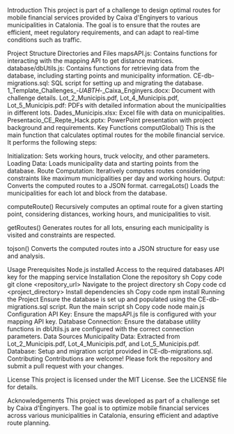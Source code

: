 Introduction
This project is part of a challenge to design optimal routes for mobile financial services provided by Caixa d'Enginyers to various municipalities in Catalonia. The goal is to ensure that the routes are efficient, meet regulatory requirements, and can adapt to real-time conditions such as traffic.

Project Structure
Directories and Files
mapsAPI.js: Contains functions for interacting with the mapping API to get distance matrices.
database/dbUtils.js: Contains functions for retrieving data from the database, including starting points and municipality information.
CE-db-migrations.sql: SQL script for setting up and migrating the database.
1_Template_Challenges_-_UABTH_-_Caixa_Enginyers.docx: Document with challenge details.
Lot_2_Municipis.pdf, Lot_4_Municipis.pdf, Lot_5_Municipis.pdf: PDFs with detailed information about the municipalities in different lots.
Dades_Municipis.xlsx: Excel file with data on municipalities.
Presentacio_CE_Repte_Hack.pptx: PowerPoint presentation with project background and requirements.
Key Functions
computGlobal()
This is the main function that calculates optimal routes for the mobile financial service. It performs the following steps:

Initialization: Sets working hours, truck velocity, and other parameters.
Loading Data: Loads municipality data and starting points from the database.
Route Computation: Iteratively computes routes considering constraints like maximum municipalities per day and working hours.
Output: Converts the computed routes to a JSON format.
carregaLots()
Loads the municipalities for each lot and block from the database.

computeRoute()
Recursively computes an optimal route for a given starting point, considering distances, working hours, and municipalities to visit.

getRoutes()
Generates routes for all lots, ensuring each municipality is visited and constraints are respected.

tojson()
Converts the computed routes into a JSON structure for easy use and analysis.

Usage
Prerequisites
Node.js installed
Access to the required databases
API key for the mapping service
Installation
Clone the repository
sh
Copy code
git clone <repository_url>
Navigate to the project directory
sh
Copy code
cd <project_directory>
Install dependencies
sh
Copy code
npm install
Running the Project
Ensure the database is set up and populated using the CE-db-migrations.sql script.
Run the main script
sh
Copy code
node main.js
Configuration
API Key: Ensure the mapsAPI.js file is configured with your mapping API key.
Database Connection: Ensure the database utility functions in dbUtils.js are configured with the correct connection parameters.
Data Sources
Municipality Data: Extracted from Lot_2_Municipis.pdf, Lot_4_Municipis.pdf, and Lot_5_Municipis.pdf.
Database: Setup and migration script provided in CE-db-migrations.sql.
Contributing
Contributions are welcome! Please fork the repository and submit a pull request with your changes.

License
This project is licensed under the MIT License. See the LICENSE file for details.

Acknowledgements
This project was developed as part of a challenge set by Caixa d'Enginyers. The goal is to optimize mobile financial services across various municipalities in Catalonia, ensuring efficient and adaptive route planning.
